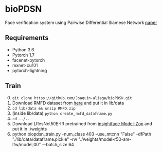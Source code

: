 # bioPDSN
Face verification system using Pairwise Differential Siamese Network [paper](https://arxiv.org/abs/1908.06290)

## Requirements
* Python 3.6
* Pytorch 1.7
* facenet-pytorch
* mxnet-cu101
* pytorch-lightning


## Train
0. `git clone https://github.com/Joaquin-aliaga/bioPDSN.git`
1.   Download RMFD dataset from [here](https://drive.google.com/file/d/1UlOk6EtiaXTHylRUx2mySgvJX9ycoeBp/view?usp=sharing) and put it in lib/data
2. `cd lib/data && unzip RMFD.zip`
3. (inside lib/data) `python create_rmfd_dataframe.py`
4. `cd ../..`
5. Download LResNet50E-IR pretrained from [insightface Model-Zoo](https://github.com/deepinsight/insightface/wiki/Model-Zoo) and put it in ./weights
6. python biopdsn_train.py -num_class 403 -use_mtcnn "False" -dfPath "./lib/data/dataframe.pickle" -rw "./weights/model-r50-am-lfw/model,00" --batch_size 64